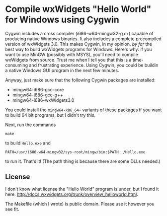 # Compile wxWidgets "Hello World" for Windows using Cygwin

Cygwin includes a cross compiler (i686-w64-mingw32-g++) capable of producing native Windows binaries.  It also includes a complete precompiled version of wxWidgets 3.0.  This makes Cygwin, in my opinion, *by far* the best way to build wxWidgets programs for Windows.  Here's why: if you want to use MinGW (possibly with MSYS), you'll need to compile wxWidgets from source.  Trust me when I tell you that this is a time-consuming and frustrating experience.  Using Cygwin, you could be buildin a native Windows GUI program in the next few minutes.

Anyway, just make sure that the following Cygwin packages are installed:

* mingw64-i686-gcc-core
* mingw64-i686-gcc-g++
* mingw64-i686-wxWidgets3.0

You could install the `mingw64-x86_64-` variants of these packages if you want to build 64 bit programs, but I didn't try this.

Next, run the commands

    make

to build `Hello.exe` and

    PATH=/usr/i686-w64-mingw32/sys-root/mingw/bin:$PATH ./Hello.exe

to run it. That's it!  (The path thing is because there are some DLLs needed.)

## License

I don't know what license the "Hello World" program is under, but I found it here: <http://docs.wxwidgets.org/trunk/overview_helloworld.html>.

The Makefile (which I wrote) is public domain.  Please use it however you see fit.

